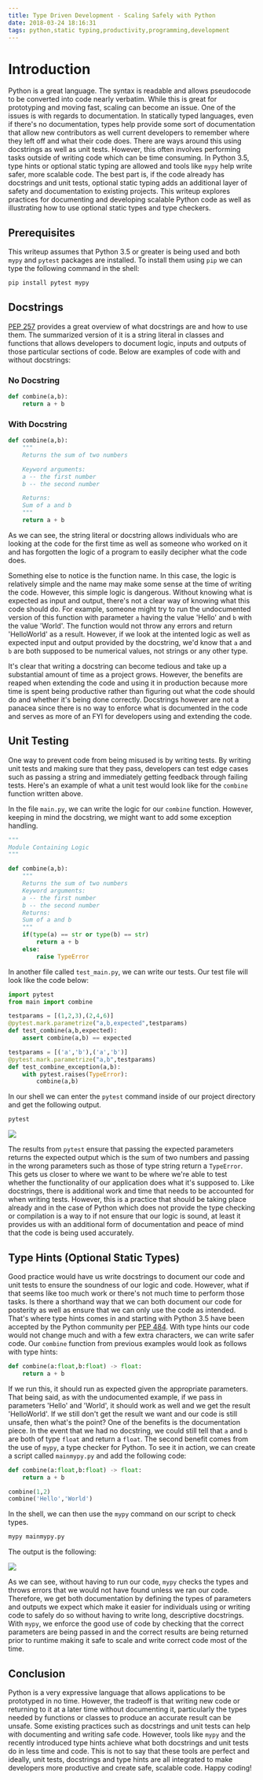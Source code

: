 ```yaml
---
title: Type Driven Development - Scaling Safely with Python
date: 2018-03-24 18:16:31
tags: python,static typing,productivity,programming,development
---
```


# Introduction

Python is a great language. The syntax is readable and allows pseudocode to be converted into code nearly verbatim. While this is great for prototyping and moving fast, scaling can become an issue. One of the issues is with regards to documentation. In statically typed languages, even if there's no documentation, types help provide some sort of documentation that allow new contributors as well current developers to remember where they left off and what their code does. There are ways around this using docstrings as well as unit tests. However, this often involves performing tasks outside of writing code which can be time consuming. In Python 3.5, type hints or optional static typing are allowed and tools like `mypy` help write safer, more scalable code. The best part is, if the code already has docstrings and unit tests, optional static typing adds an additional layer of safety and documentation to existing projects. This writeup explores practices for documenting and developing scalable Python code as well as illustrating how to use optional static types and type checkers.

## Prerequisites

This writeup assumes that Python 3.5 or greater is being used and both `mypy` and `pytest` packages are installed. To install them using `pip` we can type the following command in the shell:

```bash
pip install pytest mypy
```

## Docstrings

[PEP 257](https://www.python.org/dev/peps/pep-0257/) provides a great overview of what docstrings are and how to use them. The summarized version of it is a string literal in classes and functions that allows developers to document logic, inputs and outputs of those particular sections of code. Below are examples of code with and without docstrings:

### No Docstring

```python
def combine(a,b):
    return a + b
```

### With Docstring

```python
def combine(a,b):
    """
    Returns the sum of two numbers

    Keyword arguments:
    a -- the first number
    b -- the second number

    Returns:
    Sum of a and b
    """
    return a + b
```

As we can see, the string literal or docstring allows individuals who are looking at the code for the first time as well as someone who worked on it and has forgotten the logic of a program to easily decipher what the code does.

Something else to notice is the function name. In this case, the logic is relatively simple and the name may make some sense at the time of writing the code. However, this simple logic is dangerous. Without knowing what is expected as input and output, there's not a clear way of knowing what this code should do. For example, someone might try to run the undocumented version of this function with parameter `a` having the value 'Hello' and `b` with the value 'World'. The function would not throw any errors and return 'HelloWorld' as a result. However, if we look at the intented logic as well as expected input and output provided by the docstring, we'd know that `a` and `b` are both supposed to be numerical values, not strings or any other type.

It's clear that writing a docstring can become tedious and take up a substantial amount of time as a project grows. However, the benefits are reaped when extending the code and using it in production because more time is spent being productive rather than figuring out what the code should do and whether it's being done correctly. Docstrings however are not a panacea since there is no way to enforce what is documented in the code and serves as more of an FYI for developers using and extending the code.

## Unit Testing

One way to prevent code from being misused is by writing tests. By writing unit tests and making sure that they pass, developers can test edge cases such as passing a string and immediately getting feedback through failing tests. Here's an example of what a unit test would look like for the `combine` function written above.

In the file `main.py`, we can write the logic for our `combine` function. However, keeping in mind the docstring, we might want to add some exception handling. 

```python
"""
Module Containing Logic
"""

def combine(a,b):
    """                    
    Returns the sum of two numbers                                          
    Keyword arguments:                 
    a -- the first number  
    b -- the second number                                                      
    Returns:             
    Sum of a and b       
    """
    if(type(a) == str or type(b) == str)
        return a + b
    else:
        raise TypeError
```

In another file called `test_main.py`, we can write our tests. Our test file will look like the code below:

```python
import pytest
from main import combine

testparams = [(1,2,3),(2,4,6)]
@pytest.mark.parametrize("a,b,expected",testparams)
def test_combine(a,b,expected): 
    assert combine(a,b) == expected

testparams = [('a','b'),('a','b')]
@pytest.mark.parametrize("a,b",testparams)
def test_combine_exception(a,b):
    with pytest.raises(TypeError):
        combine(a,b)
```

In our shell we can enter the `pytest` command inside of our project directory and get the following output.

```bash
pytest
```

![](/images/typedrivendevelopment1.png)

The results from `pytest` ensure that passing the expected parameters returns the expected output which is the sum of two numbers and passing in the wrong parameters such as those of type string return a `TypeError`. This gets us closer to where we want to be where we're able to test whether the functionality of our application does what it's supposed to. Like docstrings, there is additional work and time that needs to be accounted for when writing tests. However, this is a practice that should be taking place already and in the case of Python which does not provide the type checking or compilation is a way to if not ensure that our logic is sound, at least it provides us with an additional form of documentation and peace of mind that the code is being used accurately. 

## Type Hints (Optional Static Types)

Good practice would have us write docstrings to document our code and unit tests to ensure the soundness of our logic and code. However, what if that seems like too much work or there's not much time to perform those tasks. Is there a shorthand way that we can both document our code for posterity as well as ensure that we can only use the code as intended. That's where type hints comes in and starting with Python 3.5 have been accepted by the Python community per [PEP 484](https://www.python.org/dev/peps/pep-0484/). With type hints our code would not change much and with a few extra characters, we can write safer code. Our `combine` function from previous examples would look as follows with type hints:

```python
def combine(a:float,b:float) -> float:
    return a + b    
```

If we run this, it should run as expected given the appropriate parameters. That being said, as with the undocumented example, if we pass in parameters 'Hello' and 'World', it should work as well and we get the result 'HelloWorld'. If we still don't get the result we want and our code is still unsafe, then what's the point? One of the benefits is the documentation piece. In the event that we had no docstring, we could still tell that `a` and `b` are both of type `float` and return a `float`. The second benefit comes from the use of `mypy`, a type checker for Python. To see it in action, we can create a script called `mainmypy.py` and add the following code:

```python
def combine(a:float,b:float) -> float:
    return a + b

combine(1,2)
combine('Hello','World')
```

In the shell, we can then use the `mypy` command on our script to check types.

```bash
mypy mainmypy.py
```

The output is the following:

![](/images/typedrivendevelopment2.png)

As we can see, without having to run our code, `mypy` checks the types and throws errors that we would not have found unless we ran our code. Therefore, we get both documentation by defining the types of parameters and outputs we expect which make it easier for individuals using or writing code to safely do so without having to write long, descriptive docstrings. With `mypy`, we enforce the good use of code by checking that the correct parameters are being passed in and the correct results are being returned prior to runtime making it safe to scale and write correct code most of the time. 

## Conclusion

Python is a very expressive language that allows applications to be prototyped in no time. However, the tradeoff is that writing new code or returning to it at a later time without documenting it, particularly the types needed by functions or classes to produce an accurate result can be unsafe. Some existing practices such as docstrings and unit tests can help with documenting and writing safe code. However, tools like `mypy` and the recently introduced type hints achieve what both docstrings and unit tests do in less time and code. This is not to say that these tools are perfect and ideally, unit tests, docstrings and type hints are all integrated to make developers more productive and create safe, scalable code. Happy coding!


